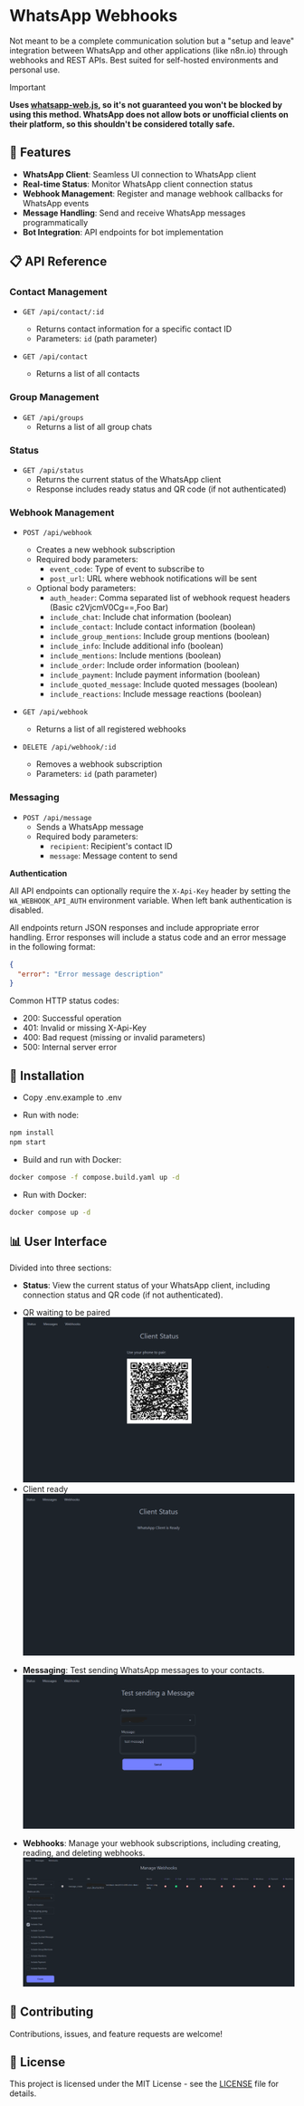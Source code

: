 # WhatsApp Webhooks

Not meant to be a complete communication solution but a "setup and leave" integration between WhatsApp and other applications (like n8n.io) through webhooks and
REST APIs. Best suited for self-hosted environments and personal use.

> [!IMPORTANT]
> **Uses [whatsapp-web.js](https://github.com/pedroslopez/whatsapp-web.js), so it's not guaranteed you won't be blocked
by using this method. WhatsApp does
not allow bots or unofficial clients on their platform, so this shouldn't be considered totally safe.**

## 🚀 Features

- **WhatsApp Client**: Seamless UI connection to WhatsApp client
- **Real-time Status**: Monitor WhatsApp client connection status
- **Webhook Management**: Register and manage webhook callbacks for WhatsApp events
- **Message Handling**: Send and receive WhatsApp messages programmatically
- **Bot Integration**: API endpoints for bot implementation

## 📋 API Reference

### Contact Management

- `GET /api/contact/:id`
    - Returns contact information for a specific contact ID
    - Parameters: `id` (path parameter)

- `GET /api/contact`
    - Returns a list of all contacts

### Group Management

- `GET /api/groups`
    - Returns a list of all group chats

### Status

- `GET /api/status`
    - Returns the current status of the WhatsApp client
    - Response includes ready status and QR code (if not authenticated)

### Webhook Management

- `POST /api/webhook`
    - Creates a new webhook subscription
    - Required body parameters:
        - `event_code`: Type of event to subscribe to
        - `post_url`: URL where webhook notifications will be sent
    - Optional body parameters:
        - `auth_header`: Comma separated list of webhook request headers (Basic c2VjcmV0Cg==,Foo Bar)
        - `include_chat`: Include chat information (boolean)
        - `include_contact`: Include contact information (boolean)
        - `include_group_mentions`: Include group mentions (boolean)
        - `include_info`: Include additional info (boolean)
        - `include_mentions`: Include mentions (boolean)
        - `include_order`: Include order information (boolean)
        - `include_payment`: Include payment information (boolean)
        - `include_quoted_message`: Include quoted messages (boolean)
        - `include_reactions`: Include message reactions (boolean)

- `GET /api/webhook`
    - Returns a list of all registered webhooks

- `DELETE /api/webhook/:id`
    - Removes a webhook subscription
    - Parameters: `id` (path parameter)

### Messaging

- `POST /api/message`
    - Sends a WhatsApp message
    - Required body parameters:
        - `recipient`: Recipient's contact ID
        - `message`: Message content to send

**Authentication**

All API endpoints can optionally require the `X-Api-Key` header by setting the `WA_WEBHOOK_API_AUTH` environment
variable. When left bank authentication is disabled.

All endpoints return JSON responses and include appropriate error handling. Error responses will include a status code
and an error message in the following format:

```json
{
  "error": "Error message description"
}
```

Common HTTP status codes:

- 200: Successful operation
- 401: Invalid or missing X-Api-Key
- 400: Bad request (missing or invalid parameters)
- 500: Internal server error

## 🔧 Installation

- Copy .env.example to .env

- Run with node:

```bash
npm install
npm start
```

- Build and run with Docker:

```bash
docker compose -f compose.build.yaml up -d
```

- Run with Docker:

```bash
docker compose up -d
```

## 📊 User Interface

Divided into three sections:

* **Status**: View the current status of your WhatsApp client, including connection status and QR code (if not
  authenticated).

- QR waiting to be paired
  ![qr.png](images/qr.png)
- Client ready
  ![ready.png](images/ready.png)


* **Messaging**: Test sending WhatsApp messages to your contacts.
  ![message.png](images/message.png)


* **Webhooks**: Manage your webhook subscriptions, including creating, reading, and deleting webhooks.
  ![webhooks.png](images/webhooks.png)

## 🤝 Contributing

Contributions, issues, and feature requests are welcome!

## 📝 License

This project is licensed under the MIT License - see the [LICENSE](LICENSE) file for details.
